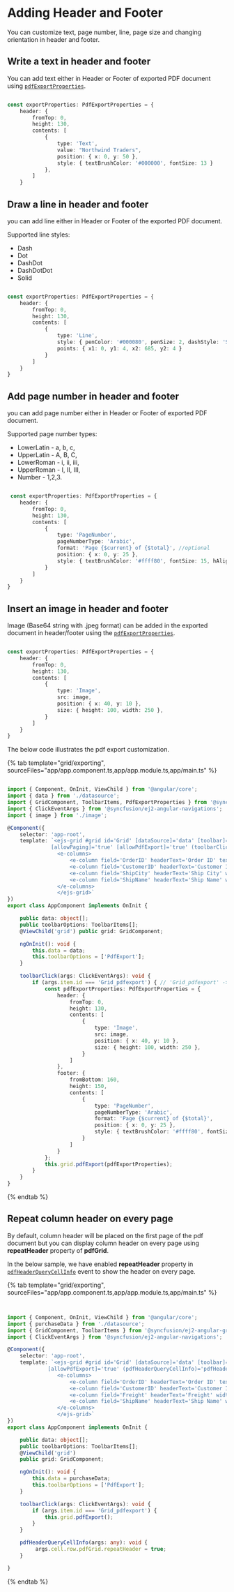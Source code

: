 # Adding Header and Footer

You can customize text, page number, line, page size and changing orientation in header and footer.

## Write a text in header and footer

You can add text either in Header or Footer of exported PDF document using [`pdfExportProperties`](../../api/grid/pdfExportProperties).

```typescript

const exportProperties: PdfExportProperties = {
    header: {
        fromTop: 0,
        height: 130,
        contents: [
            {
                type: 'Text',
                value: "Northwind Traders",
                position: { x: 0, y: 50 },
                style: { textBrushColor: '#000000', fontSize: 13 }
            },
        ]
    }

```

## Draw a line in header and footer

you can add line either in Header or Footer of the exported PDF document.

Supported line styles:
* Dash
* Dot
* DashDot
* DashDotDot
* Solid

```typescript

const exportProperties: PdfExportProperties = {
    header: {
        fromTop: 0,
        height: 130,
        contents: [
            {
                type: 'Line',
                style: { penColor: '#000080', penSize: 2, dashStyle: 'Solid' },
                points: { x1: 0, y1: 4, x2: 685, y2: 4 }
            }
        ]
    }
}

```

## Add page number in header and footer

you can add page number either in Header or Footer of exported PDF document.

Supported page number types:
* LowerLatin - a, b, c,
* UpperLatin - A, B, C,
* LowerRoman - i, ii, iii,
* UpperRoman - I, II, III,
* Number - 1,2,3.

```typescript

 const exportProperties: PdfExportProperties = {
    header: {
        fromTop: 0,
        height: 130,
        contents: [
            {
                type: 'PageNumber',
                pageNumberType: 'Arabic',
                format: 'Page {$current} of {$total}', //optional
                position: { x: 0, y: 25 },
                style: { textBrushColor: '#ffff80', fontSize: 15, hAlign: 'Center' }
            }
        ]
    }
}

```

## Insert an image in header and footer

Image (Base64 string with .jpeg format) can be added in the exported document in header/footer using the [`pdfExportProperties`](../../api/grid/pdfExportProperties).

```typescript

const exportProperties: PdfExportProperties = {
    header: {
        fromTop: 0,
        height: 130,
        contents: [
            {
                type: 'Image',
                src: image,
                position: { x: 40, y: 10 },
                size: { height: 100, width: 250 },
            }
        ]
    }
}

```

The below code illustrates the pdf export customization.

{% tab template="grid/exporting", sourceFiles="app/app.component.ts,app/app.module.ts,app/main.ts" %}

```typescript

import { Component, OnInit, ViewChild } from '@angular/core';
import { data } from './datasource';
import { GridComponent, ToolbarItems, PdfExportProperties } from '@syncfusion/ej2-angular-grids';
import { ClickEventArgs } from '@syncfusion/ej2-angular-navigations';
import { image } from './image';

@Component({
    selector: 'app-root',
    template: `<ejs-grid #grid id='Grid' [dataSource]='data' [toolbar]='toolbarOptions' height='272px'
              [allowPaging]='true' [allowPdfExport]='true' (toolbarClick)='toolbarClick($event)'>
                <e-columns>
                    <e-column field='OrderID' headerText='Order ID' textAlign='Right' width=120></e-column>
                    <e-column field='CustomerID' headerText='Customer ID' width=150></e-column>
                    <e-column field='ShipCity' headerText='Ship City' width=150></e-column>
                    <e-column field='ShipName' headerText='Ship Name' width=150></e-column>
                </e-columns>
                </ejs-grid>`
})
export class AppComponent implements OnInit {

    public data: object[];
    public toolbarOptions: ToolbarItems[];
    @ViewChild('grid') public grid: GridComponent;

    ngOnInit(): void {
        this.data = data;
        this.toolbarOptions = ['PdfExport'];
    }

    toolbarClick(args: ClickEventArgs): void {
        if (args.item.id === 'Grid_pdfexport') { // 'Grid_pdfexport' -> Grid component id + _ + toolbar item name
            const pdfExportProperties: PdfExportProperties = {
                header: {
                    fromTop: 0,
                    height: 130,
                    contents: [
                        {
                            type: 'Image',
                            src: image,
                            position: { x: 40, y: 10 },
                            size: { height: 100, width: 250 },
                        }
                    ]
                },
                footer: {
                    fromBottom: 160,
                    height: 150,
                    contents: [
                        {
                            type: 'PageNumber',
                            pageNumberType: 'Arabic',
                            format: 'Page {$current} of {$total}',
                            position: { x: 0, y: 25 },
                            style: { textBrushColor: '#ffff80', fontSize: 15 }
                        }
                    ]
                }
            };
            this.grid.pdfExport(pdfExportProperties);
        }
    }
}


```

{% endtab %}

## Repeat column header on every page

By default, column header will be placed on the first page of the pdf document but you can display column header on every page using **repeatHeader** property of **pdfGrid**.

In the below sample, we have enabled **repeatHeader** property in [`pdfHeaderQueryCellInfo`](../../api/grid/#pdfheaderquerycellinfo) event to show the header on every page.

{% tab template="grid/exporting", sourceFiles="app/app.component.ts,app/app.module.ts,app/main.ts" %}

```typescript


import { Component, OnInit, ViewChild } from '@angular/core';
import { purchaseData } from './datasource';
import { GridComponent, ToolbarItems } from '@syncfusion/ej2-angular-grids';
import { ClickEventArgs } from '@syncfusion/ej2-angular-navigations';

@Component({
    selector: 'app-root',
    template: `<ejs-grid #grid id='Grid' [dataSource]='data' [toolbar]='toolbarOptions' height='272px'
             [allowPdfExport]='true' (pdfHeaderQueryCellInfo)='pdfHeaderQueryCellInfo($event)' (toolbarClick)='toolbarClick($event)'>
                <e-columns>
                    <e-column field='OrderID' headerText='Order ID' textAlign='Right' width=120></e-column>
                    <e-column field='CustomerID' headerText='Customer ID' width=150></e-column>
                    <e-column field='Freight' headerText='Freight' width=150></e-column>
                    <e-column field='ShipName' headerText='Ship Name' width=150></e-column>
                </e-columns>
                </ejs-grid>`
})
export class AppComponent implements OnInit {

    public data: object[];
    public toolbarOptions: ToolbarItems[];
    @ViewChild('grid')
    public grid: GridComponent;

    ngOnInit(): void {
        this.data = purchaseData;
        this.toolbarOptions = ['PdfExport'];
    }

    toolbarClick(args: ClickEventArgs): void {
        if (args.item.id === 'Grid_pdfexport') {
            this.grid.pdfExport();
        }
    }

    pdfHeaderQueryCellInfo(args: any): void {
         args.cell.row.pdfGrid.repeatHeader = true;
    }

}

```

{% endtab %}